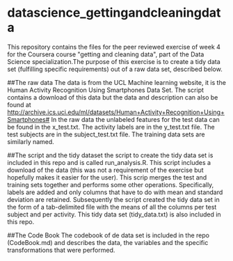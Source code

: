 # datascience_gettingandcleaningdata
This repository contains the files for the peer reviewed exercise of week 4 for the Coursera course "getting and cleaning data", part of the Data Science specialization.The purpose of this exercise is to create a tidy data set (fulfilling specific requirements) out of a raw data set, described below. 

##The raw data
The data is from the UCL Machine learning website, it is the Human Activity Recognition Using Smartphones Data Set. The script contains a download of this data but the data and description can also be found at  http://archive.ics.uci.edu/ml/datasets/Human+Activity+Recognition+Using+Smartphones#
In the raw data the unlabeled features for the test data can be found in the x_test.txt. The activity labels are in the y_test.txt file. The test subjects are in the subject_test.txt file. The training data sets are similarly named. 

##The script and the tidy dataset
the script to create the tidy data set is included in this repo and is called run_analysis.R. 
This script includes a download of the data (this was not a requirement of the exercise but hopefully makes it easier for the user). This scrip merges the test and training sets together and performs some other operations. Specifically, labels are added and only columns that have to do with mean and standard deviation are retained. Subsequently the script created the tidy data set in the form of a tab-delimited file with the means of all the columns per test subject and per activity. This tidy data set (tidy_data.txt) is also included in this repo. 

##The Code Book
The codebook of de data set is included in the repo (CodeBook.md) and describes the data, the variables and the specific transformations that were performed.

